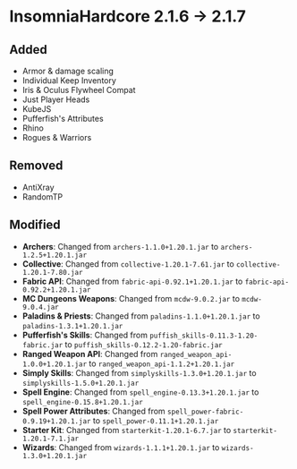 # InsomniaHardcore 2.1.6 -> 2.1.7

## Added

- Armor & damage scaling
- Individual Keep Inventory
- Iris & Oculus Flywheel Compat
- Just Player Heads
- KubeJS
- Pufferfish's Attributes
- Rhino
- Rogues & Warriors
## Removed

- AntiXray
- RandomTP
## Modified

- **Archers**: Changed from `archers-1.1.0+1.20.1.jar` to `archers-1.2.5+1.20.1.jar`
- **Collective**: Changed from `collective-1.20.1-7.61.jar` to `collective-1.20.1-7.80.jar`
- **Fabric API**: Changed from `fabric-api-0.92.1+1.20.1.jar` to `fabric-api-0.92.2+1.20.1.jar`
- **MC Dungeons Weapons**: Changed from `mcdw-9.0.2.jar` to `mcdw-9.0.4.jar`
- **Paladins & Priests**: Changed from `paladins-1.1.0+1.20.1.jar` to `paladins-1.3.1+1.20.1.jar`
- **Pufferfish's Skills**: Changed from `puffish_skills-0.11.3-1.20-fabric.jar` to `puffish_skills-0.12.2-1.20-fabric.jar`
- **Ranged Weapon API**: Changed from `ranged_weapon_api-1.0.0+1.20.1.jar` to `ranged_weapon_api-1.1.2+1.20.1.jar`
- **Simply Skills**: Changed from `simplyskills-1.3.0+1.20.1.jar` to `simplyskills-1.5.0+1.20.1.jar`
- **Spell Engine**: Changed from `spell_engine-0.13.3+1.20.1.jar` to `spell_engine-0.15.8+1.20.1.jar`
- **Spell Power Attributes**: Changed from `spell_power-fabric-0.9.19+1.20.1.jar` to `spell_power-0.11.1+1.20.1.jar`
- **Starter Kit**: Changed from `starterkit-1.20.1-6.7.jar` to `starterkit-1.20.1-7.1.jar`
- **Wizards**: Changed from `wizards-1.1.1+1.20.1.jar` to `wizards-1.3.0+1.20.1.jar`